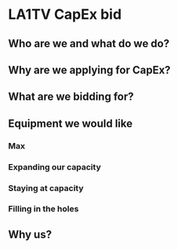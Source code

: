 # LA1TV CapEx bid
## Who are we and what do we do?
## Why are we applying for CapEx?
## What are we bidding for?
## Equipment we would like
### Max
### Expanding our capacity
### Staying at capacity
### Filling in the holes
## Why us?